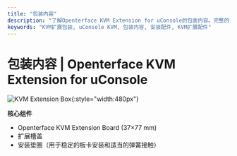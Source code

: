 ```yaml
---
title: "包装内容"
description: "了解Openterface KVM Extension for uConsole的包装内容。完整的包装内容，确保无缝安装和即时使用。"
keywords: "KVM扩展包装, uConsole KVM, 包装内容, 安装配件, KVM扩展配件"
---
```


# **包装内容** | Openterface KVM Extension for uConsole

![KVM Extension Box](https://assets.openterface.com/images/product/openterface-kvm-uconsole-extension-pcb-front.webp){:style="width:480px"}

**核心组件**

- Openterface KVM Extension Board (37×77 mm) 
- 扩展槽盖
- 安装垫圈（用于稳定的板卡安装和适当的弹簧接触）
